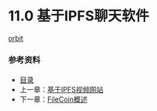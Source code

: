 # 11.0 基于IPFS聊天软件



[orbit](https://github.com/orbitdb/orbit)


### 参考资料


####

- [目录](SUMMARY.md)
- 上一章：[基于IPFS视频网站](10.0.md)
- 下一章：[FileCoin概述](12.0.md)

